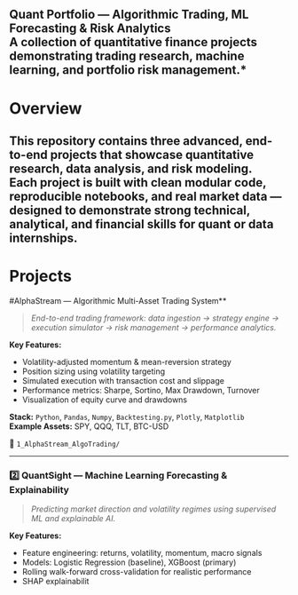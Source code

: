 Quant Portfolio — Algorithmic Trading, ML Forecasting & Risk Analytics  
A collection of quantitative finance projects demonstrating trading research, machine learning, and portfolio risk management.*
---
# Overview
This repository contains three advanced, end-to-end projects that showcase **quantitative research**, **data analysis**, and **risk modeling**.  
Each project is built with **clean modular code**, **reproducible notebooks**, and **real market data** — designed to demonstrate strong technical, analytical, and financial skills for quant or data internships.
---
# Projects

#AlphaStream — Algorithmic Multi-Asset Trading System**
> *End-to-end trading framework: data ingestion → strategy engine → execution simulator → risk management → performance analytics.*

**Key Features:**
- Volatility-adjusted momentum & mean-reversion strategy  
- Position sizing using volatility targeting  
- Simulated execution with transaction cost and slippage  
- Performance metrics: Sharpe, Sortino, Max Drawdown, Turnover  
- Visualization of equity curve and drawdowns  

**Stack:** `Python`, `Pandas`, `Numpy`, `Backtesting.py`, `Plotly`, `Matplotlib`  
**Example Assets:** SPY, QQQ, TLT, BTC-USD  

📂 `1_AlphaStream_AlgoTrading/`

---

### **2️⃣ QuantSight — Machine Learning Forecasting & Explainability**
> *Predicting market direction and volatility regimes using supervised ML and explainable AI.*

**Key Features:**
- Feature engineering: returns, volatility, momentum, macro signals  
- Models: Logistic Regression (baseline), XGBoost (primary)  
- Rolling walk-forward cross-validation for realistic performance  
- SHAP explainabilit
